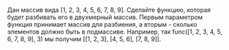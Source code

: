 Дан массив вида [1, 2, 3, 4, 5, 6, 7, 8, 9]. Сделайте функцию, которая будет разбивать его в двухмерный массив. Первым параметром функция принимает массив для разбиения, а вторым - сколько элементов должно быть в подмассиве.
Например, так 
func([1, 2, 3, 4, 5, 6, 7, 8, 9], 3) 
мы получим [[1, 2, 3], [4, 5, 6], [7, 8, 9]].
